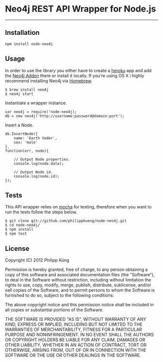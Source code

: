 # Neo4j REST API Wrapper for Node.js

---

## Installation

    npm install node-neo4j

## Usage

In order to use the library you either have to create a [heroku](http://www.heroku.com/) app and add the [Neo4j Addon](https://addons.heroku.com/neo4j) there or install it locally. If you're using OS X i highly recommend installing Neo4j via [Homebrew](http://mxcl.github.com/homebrew/).

    $ brew install neo4j
    $ neo4j start

Instantiate a wrapper instance.

    var neo4j = require('node-neo4j);
    db = new neo4j('http://username:password@domain:port');
        
Insert a Node.

    db.InsertNode({
        name: 'Darth Vader',
        sex: 'male'
    },
    function(err, node){
        
        // Output Node properties.
        console.log(node.data);
        
        // Output Node id.
        console.log(node.id);
    });
        
## Tests

This API wrapper relies on [mocha](https://github.com/visionmedia/mocha) for testing, therefore when you want to run the tests follow the steps below.

    $ git clone git://github.com/philippkueng/node-neo4j.git
    $ cd node-neo4j/
    $ npm install
    $ npm test

## License

Copyright (C) 2012 Philipp Küng

Permission is hereby granted, free of charge, to any person obtaining a copy of this software and associated documentation files (the "Software"), to deal in the Software without restriction, including without limitation the rights to use, copy, modify, merge, publish, distribute, sublicense, and/or sell copies of the Software, and to permit persons to whom the Software is furnished to do so, subject to the following conditions:

The above copyright notice and this permission notice shall be included in all copies or substantial portions of the Software.

THE SOFTWARE IS PROVIDED "AS IS", WITHOUT WARRANTY OF ANY KIND, EXPRESS OR IMPLIED, INCLUDING BUT NOT LIMITED TO THE WARRANTIES OF MERCHANTABILITY, FITNESS FOR A PARTICULAR PURPOSE AND NONINFRINGEMENT. IN NO EVENT SHALL THE AUTHORS OR COPYRIGHT HOLDERS BE LIABLE FOR ANY CLAIM, DAMAGES OR OTHER LIABILITY, WHETHER IN AN ACTION OF CONTRACT, TORT OR OTHERWISE, ARISING FROM, OUT OF OR IN CONNECTION WITH THE SOFTWARE OR THE USE OR OTHER DEALINGS IN THE SOFTWARE.